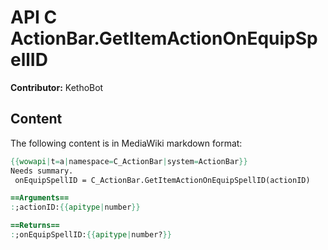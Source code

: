 # API C ActionBar.GetItemActionOnEquipSpellID

**Contributor:** KethoBot

## Content

The following content is in MediaWiki markdown format:

```mediawiki
{{wowapi|t=a|namespace=C_ActionBar|system=ActionBar}}
Needs summary.
 onEquipSpellID = C_ActionBar.GetItemActionOnEquipSpellID(actionID)

==Arguments==
:;actionID:{{apitype|number}}

==Returns==
:;onEquipSpellID:{{apitype|number?}}
```